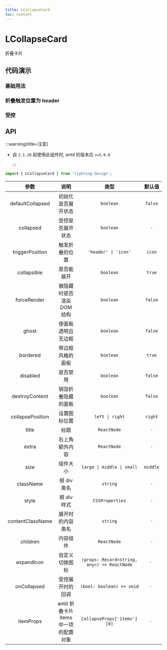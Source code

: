 ```yaml
---
title: LCollapseCard
toc: content
---
```


# LCollapseCard

折叠卡片

## 代码演示

### 基础用法

<code src='./demos/Demo1.tsx'></code>

### 折叠触发位置为 header

<code src='./demos/Demo3.tsx'></code>

### 受控

<code src='./demos/Demo2.tsx'></code>

## API

:::warning{title=注意}

- 自 `2.1.28` 起使用此组件时, antd 的版本应 `>=5.6.0`

  :::

```ts
import { LCollapseCard } from 'lighting-design';
```

|       参数       |                 说明                 |                    类型                     |  默认值  |
| :--------------: | :----------------------------------: | :-----------------------------------------: | :------: |
| defaultCollapsed |          初始化是否展开状态          |                  `boolean`                  | `false`  |
|    collapsed     |           受控是否展开状态           |                  `boolean`                  |   `-`    |
| triggerPosition  |            触发折叠的位置            |            `'header' \| 'icon'`             |  `icon`  |
|   collapsible    |              是否能展开              |                  `boolean`                  |  `true`  |
|   forceRender    |      被隐藏时是否渲染 DOM 结构       |                  `boolean`                  | `false`  |
|      ghost       |          使面板透明且无边框          |                  `boolean`                  | `false`  |
|     bordered     |           带边框风格的面板           |                  `boolean`                  |  `true`  |
|     disabled     |               是否禁用               |                  `boolean`                  | `false`  |
|  destroyContent  |          销毁折叠隐藏的面板          |                  `boolean`                  | `false`  |
| collapsePosition |             设置图标位置             |               `left \| right`               | `right`  |
|      title       |                 标题                 |                 `ReactNode`                 |   `-`    |
|      extra       |            右上角额外内容            |                 `ReactNode`                 |   `-`    |
|       size       |               组件大小               |         `large \| middle \| small`          | `middle` |
|    className     |             根 div 类名              |                  `string`                   |   `-`    |
|      style       |             根 div 样式              |               `CSSProperties`               |   `-`    |
| contentClassName |           展开时的内容类名           |                  `string`                   |   `-`    |
|     children     |               内容组件               |                 `ReactNode`                 |   `-`    |
|    expandIcon    |            自定义切换图标            | `(props: Record<string, any>) => ReactNode` |   `- `   |
|   onCollapsed    |           受控展开时的回调           |          `(bool: boolean) => void`          |   `- `   |
|    itemProps     | antd 折叠卡片 items 中一项的配置对象 |         `CollapseProps['items'][0]`         |   `- `   |
